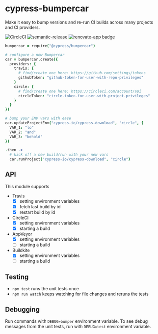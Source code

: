 # cypress-bumpercar

Make it easy to bump versions and re-run CI builds across many projects and CI providers.

[![CircleCI](https://circleci.com/gh/cypress-io/bumpercar.svg?style=svg)](https://circleci.com/gh/cypress-io/bumpercar) [![semantic-release][semantic-image] ][semantic-url] [![renovate-app badge][renovate-badge]][renovate-app]

```coffeescript
bumpercar = require("@cypress/bumpercar")

# configure a new Bumpercar
car = bumpercar.create({
  providers: {
    travis: {
      # find/create one here: https://github.com/settings/tokens
      githubToken: "github-token-for-user-with-repo-privileges"
    }
    circle: {
      # find/create one here: https://circleci.com/account/api
      circleToken: "circle-token-for-user-with-project-privileges"
    }
  }
})

# bump your ENV vars with ease
car.updateProjectEnv("cypress-io/cypress-download", "circle", {
  VAR_1: "lo"
  VAR_2: "and"
  VAR_3: "behold"
})

.then ->
  # kick off a new build/run with your new vars
  car.runProject("cypress-io/cypress-download", "circle")
```

## API

This module supports

* Travis
  - [x] setting environment variables
  - [x] fetch last build by id
  - [x] restart build by id
* CircleCI
  - [x] setting environment variables
  - [x] starting a build
* AppVeyor
  - [x] setting environment variables
  - [ ] starting a build
* Buildkite
  - [x] setting environment variables
  - [ ] starting a build

## Testing

- `npm test` runs the unit tests once
- `npm run watch` keeps watching for file changes and reruns the tests

## Debugging

Run commands with `DEBUG=bumper` environment variable. To see debug messages from the unit tests, run with `DEBUG=test` environment variable.

[semantic-image]: https://img.shields.io/badge/%20%20%F0%9F%93%A6%F0%9F%9A%80-semantic--release-e10079.svg
[semantic-url]: https://github.com/semantic-release/semantic-release
[renovate-badge]: https://img.shields.io/badge/renovate-app-blue.svg
[renovate-app]: https://renovateapp.com/
